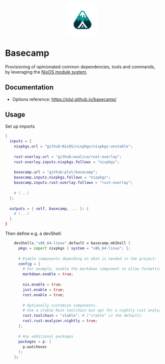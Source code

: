 <p align="center">
  <img src="assets/logo.webp" alt="Logo" width="20%">
</p>

# Basecamp

Provisioning of opinionated common dependencies, tools and commands, by leveraging the [NixOS module system](https://nixos.wiki/wiki/NixOS_modules).

## Documentation

- Options reference: <https://plul.github.io/basecamp/>

## Usage

Set up imports

```nix
{
  inputs = {
    nixpkgs.url = "github:NixOS/nixpkgs/nixpkgs-unstable";

    rust-overlay.url = "github:oxalica/rust-overlay";
    rust-overlay.inputs.nixpkgs.follows = "nixpkgs";

    basecamp.url = "github:plul/basecamp";
    basecamp.inputs.nixpkgs.follows = "nixpkgs";
    basecamp.inputs.rust-overlay.follows = "rust-overlay";

    # (...)
  };

  outputs = { self, basecamp, ... }: {
    # (...)
  }
}
```

Then define e.g. a devShell:

```nix
    devShells."x86_64-linux".default = basecamp.mkShell {
      pkgs = import nixpkgs { system = "x86_64-linux"; };

      # Enable components depending on what is needed in the project:
      config = {
        # For example, enable the markdown component to allow formatting of the README:
        markdown.enable = true;

        nix.enable = true;
        just.enable = true;
        rust.enable = true;

        # Optionally customize components.
        # Use a stable Rust toolchain but opt for a nightly rust analyzer:
        rust.toolchain = "stable"; # ("stable" is the default)
        rust.rust-analyzer.nightly = true;
      };

      # Any additional packages
      packages = p: [
        p.watchexec
      ];
    };
```

